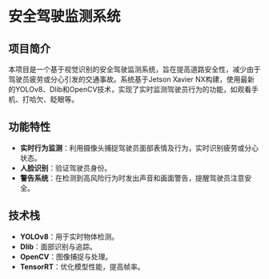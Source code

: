 # 安全驾驶监测系统

## 项目简介
本项目是一个基于视觉识别的安全驾驶监测系统，旨在提高道路安全性，减少由于驾驶员疲劳或分心引发的交通事故。系统基于Jetson Xavier NX构建，使用最新的YOLOv8、Dlib和OpenCV技术，实现了实时监测驾驶员行为的功能，如观看手机、打哈欠、眨眼等。

## 功能特性
- **实时行为监测**：利用摄像头捕捉驾驶员面部表情及行为，实时识别疲劳或分心状态。
- **人脸识别**：验证驾驶员身份。
- **警告系统**：在检测到高风险行为时发出声音和画面警告，提醒驾驶员注意安全。

## 技术栈
- **YOLOv8**：用于实时物体检测。
- **Dlib**：面部识别与追踪。
- **OpenCV**：图像捕捉与处理。
- **TensorRT**：优化模型性能，提高帧率。

